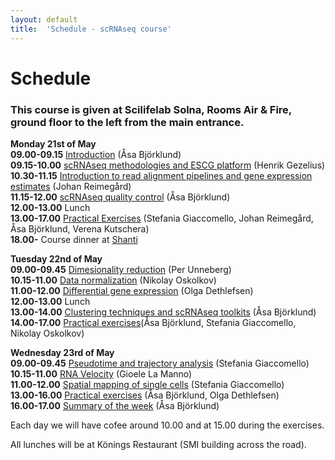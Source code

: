 ```yaml
---
layout: default
title:  'Schedule - scRNAseq course'
---
```


# Schedule

### This course is given at Scilifelab Solna, Rooms Air & Fire, ground floor to the left from the main entrance. 

**Monday 21st of May**  
**09.00-09.15** [Introduction](slides/) (Åsa Björklund)   
**09.15-10.00** [scRNAseq methodologies and ESCG platform](slides/) (Henrik Gezelius)   
**10.30-11.15** [Introduction to read alignment pipelines and gene expression estimates](slides/) (Johan Reimegård)   
**11.15-12.00** [scRNAseq quality control](slides/) (Åsa Björklund)   
**12.00-13.00** Lunch   
**13.00-17.00** [Practical Exercises](https://bitbucket.org/scilifelab-lts/scrnaseq-labs) (Stefania Giaccomello, Johan Reimegård, Åsa Björklund, Verena Kutschera)   
**18.00-** Course dinner at [Shanti](http://www.shanti.se/)  

**Tuesday 22nd of May**   
**09.00-09.45** [Dimesionality reduction](slides/) (Per Unneberg)   
**10.15-11.00** [Data normalization](slides/) (Nikolay Oskolkov)   
**11.00-12.00** [Differential gene expression](slides/) (Olga Dethlefsen)   
**12.00-13.00** Lunch    
**13.00-14.00** [Clustering techniques and scRNAseq toolkits](slides/) (Åsa Björklund)   
**14.00-17.00** [Practical exercises](https://bitbucket.org/scilifelab-lts/scrnaseq-labs)(Åsa Björklund, Stefania Giaccomello, Nikolay Oskolkov)   

**Wednesday 23rd of May**  
**09.00-09.45** [Pseudotime and trajectory analysis](slides/) (Stefania Giaccomello)   
**10.15-11.00** [RNA Velocity](slides/) (Gioele La Manno)   
**11.00-12.00** [Spatial mapping of single cells](slides/) (Stefania Giaccomello)   
**13.00-16.00** [Practical exercises](https://bitbucket.org/scilifelab-lts/scrnaseq-labs) (Åsa Björklund, Olga Dethlefsen)   
**16.00-17.00** [Summary of the week]() (Åsa Björklund)   


Each day we will have cofee around 10.00 and at 15.00 during the exercises. 

All lunches will be at Könings Restaurant (SMI building across the road).

 

